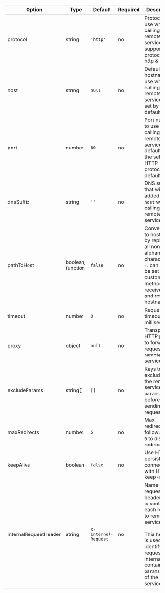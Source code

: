 | Option | Type | Default | Required | Description |
| --- |--- | --- | --- | --- |
| protocol | string | `'http'` | no | Protocol to use when calling remote services. supported protocols are http & https. |
| host | string | `null` | no | Default hostname to use when calling remote services. not set by default. |
| port | number | `80` | no | Port number to use when calling remote services. defaults to the selected HTTP protocol's default port. |
| dnsSuffix | string | `''` | no | DNS suffix that will be added to the `host` when calling remote services. |
| pathToHost | boolean, function | `false` | no | Convert path to hostname by replacing all non-alphanumeric characters to `-`. can also be set with a custom method that receives path and returns hostname. |
| timeout | number | `0` | no | Request timeout in milliseconds |
| proxy | object | `null` | no | Transparent HTTP proxy to forward requests to remote services. |
| excludeParams | string[] | `[]` | no | Keys to exclude from the remote service call's `params` object before sending the request. |
| maxRedirects | number | `5` | no | Max redirects to follow. set to `0` to disable redirects. |
| keepAlive | boolean | `false` | no | Use HTTP persistent connections with HTTP keep-alive. |
| internalRequestHeader | string | `X-Internal-Request` | no | Name of the request header that is sent with each request to remote service.<br/><br/>This header is used to identify the request as internal and contains the `params` object of the service call. |
